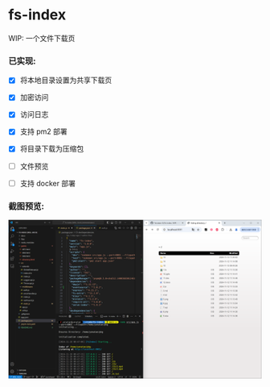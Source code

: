 # fs-index

WIP: 一个文件下载页

### 已实现:

- [x] 将本地目录设置为共享下载页

- [x] 加密访问

- [x] 访问日志

- [x] 支持 pm2 部署

- [x] 将目录下载为压缩包

- [ ] 文件预览

- [ ] 支持 docker 部署

### 截图预览:

![image-20241118085004112](docs/README.assets/image-20241118085004112.png)